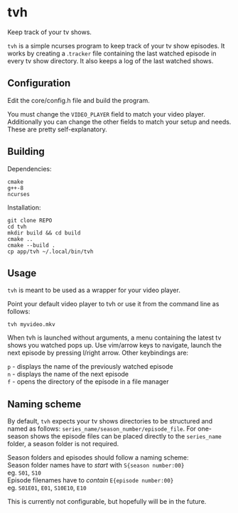 # tvh
Keep track of your tv shows.

`tvh` is a simple ncurses program to keep track of your tv show episodes. It works by
creating a .`tracker` file containing the last watched episode in every tv show
directory. It also keeps a log of the last watched shows.

## Configuration
Edit the core/config.h file and build the program.

You must change the `VIDEO_PLAYER` field to match your video player.
Additionally you can change the other fields to match your setup and needs. These are
pretty self-explanatory.

## Building
Dependencies:

```
cmake
g++-8
ncurses
```

Installation:

```
git clone REPO
cd tvh
mkdir build && cd build
cmake ..
cmake --build .
cp app/tvh ~/.local/bin/tvh
```

## Usage
`tvh` is meant to be used as a wrapper for your video player.

Point your default video player to tvh or use it from the command line as follows:
```
tvh myvideo.mkv
```

When tvh is launched without arguments, a menu containing the latest tv shows you
watched pops up. Use vim/arrow keys to navigate, launch the next episode by pressing
l/right arrow. Other keybindings are:

`p` - displays the name of the previously watched episode <br/>
`n` - displays the name of the next episode <br/>
`f` - opens the directory of the episode in a file manager <br/>

## Naming scheme
By default, `tvh` expects your tv shows directories to be structured and named as
follows: `series_name/season_number/episode_file`. For one-season shows the episode files
can be placed directly to the `series_name` folder, a season folder is not required.

Season folders and episodes should follow a naming scheme: <br/>
Season folder names have to *start* with `S{season number:00}` <br/>
eg. `S01`, `S10` <br/>
Episode filenames have to *contain* `E{episode number:00}` <br/>
eg. `S01E01`, `E01`, `S10E10`, `E10` <br/>

This is currently not configurable, but hopefully will be in the future.
